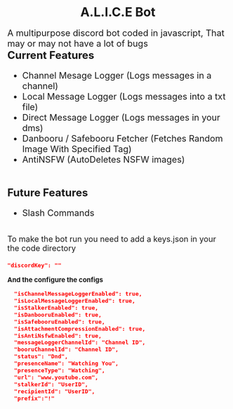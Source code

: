 <p1 align = center> 
<h1> A.L.I.C.E Bot </h1>
</p1>
<p2>
A multipurpose discord bot coded in javascript, That may or may not have a lot of bugs
&nbsp

</p2>


<div class = "features">
<b> Current Features </b>
<br>
<div class = "features-list">

- Channel Mesage Logger (Logs messages in a channel)
  <br>
- Local Message Logger (Logs messages into a txt file)
  <br>
- Direct Message Logger (Logs messages in your dms)
  <br>
- Danbooru / Safebooru Fetcher (Fetches Random Image With Specified Tag)
  <br>
- AntiNSFW (AutoDeletes NSFW images)
  <br>

</div>
&nbsp

</div>
</h2>
<div class = "features">
<b> Future Features </b>
<br>
<div class = "features-list">

- Slash Commands


</div>
</div>
&nbsp

<div class = "runit">
To make the bot run you need to add a keys.json in your the code directory
&nbsp
<h2>

```json
"discordKey": ""
```
And the configure the configs
```json
  "isChannelMessageLoggerEnabled": true,
  "isLocalMessageLoggerEnabled": true,
  "isStalkerEnabled": true,
  "isDanbooruEnabled": true,
  "isSafebooruEnabled": true,
  "isAttachmentCompressionEnabled": true,
  "isAntiNsfwEnabled": true,
  "messageLoggerChannelId": "Channel ID",
  "booruChannelId": "Channel ID",
  "status": "Dnd",
  "presenceName": "Watching You", 
  "presenceType": "Watching",
  "url": "www.youtube.com", 
  "stalkerId": "UserID",
  "recipientId": "UserID",
  "prefix":"!"
```

</h2>






<style>
    h2{
    font-size: 15px;
    }
    p1{
    align
    font-size: 25px;
    }
    p2{
    font-size: 20px;
    }
    .features{
        font-size: 24px;
    }
    .features-list{
        font-size: 20px;
    }
    .runit{
        font-size: 18px;
    }
    </style>


